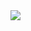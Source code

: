 <div align="center">
</div>

<img src="https://readme-decorate.vercel.app/api/get?type=circle&text=Hi+there%F0%9F%8E%84+I%27m+chaeyeon&width=1000&height=156&fontSize=30&fontFamily=Helvetica&fontWeight=600&useGradient=false&fontColor=%23ffffff&backgroundColor=%23e02200&gradientColor1=&gradientColor2=">
<!--
<div align="center">
        <h4>🤶 About me</h4>
        <p>
                <a href="mailto:ickite428@gmail.com"><img src="https://img.shields.io/badge/Gmail-EA4335?style=flat&logo=Gmail&logoColor=white"></a>
                <a href="https://ycyeon.tistory.com"><img src="https://img.shields.io/badge/Tistory-fc7507?style=flat&logoColor=white&logo=Tistory"></a>
                <a href="https://www.linkedin.com/in/yeooniyeoon/" target="_blank"><img src="https://img.shields.io/badge/LinkedIn-0A66C2?style=flat&logo=Linkedin&logoColor=white"/></a>
        </p>
        <br>
        <h4>🤶 Skills</h4>
        <p id="BackEnd" style="text-align: center;">
                <img src="https://img.shields.io/badge/Java17-%23ED8B00.svg?style=flat&logo=openjdk&logoColor=white" alt="Java" />
                <img src="https://img.shields.io/badge/Spring%20Boot-6DB33F?style=flat&logo=springboot&logoColor=white" alt="Spring Boot" />
                <img src="https://img.shields.io/badge/Spring Security-6DB33F?style=flat&logo=Spring Security&logoColor=white" alt="Spring Security" />
                <img src="https://img.shields.io/badge/Spring%20Data%20JPA-6DB33F?style=flat&logo=Spring&logoColor=white" alt="Spring Data JPA" />
        </p>
        <p id="Database" style="text-align: center;">
                <img src="https://img.shields.io/badge/MySQL-4479A1.svg?style=flat&logo=mysql&logoColor=white" alt="MySQL" />
                <img src="https://img.shields.io/badge/Amazon%20RDS-527FFF?style=flat&logo=AmazonRDS&logoColor=white" alt="Amazon RDS" />
                <img src="https://img.shields.io/badge/Redis-DC382D?style=flat&logo=Redis&logoColor=white" alt="Redis" />
        </p>
        <p id="Infra style="text-align: center;">
                <img src="https://img.shields.io/badge/Amazon%20EC2-FF9900?style=flat&logo=Amazon%20EC2&logoColor=white" alt="Amazon EC2" />
                <img src="https://img.shields.io/badge/Amazon%20Route%2053-FF9900?style=flat&logo=amazonroute53&logoColor=white" alt="Route 53" />
                <img src="https://img.shields.io/badge/Amazon%20Load%20Balancer-8C4FFF?style=flat&logo=awselasticloadbalancing&logoColor=white" alt="AWS ELB" />
        </p>
        <p style="text-align: center;">
                <img src="https://img.shields.io/badge/GitHub Actions-2088FF?style=flat&logo=GitHub Actions&logoColor=white" alt="GitHub Actions" />
                <img src="https://img.shields.io/badge/Docker-%230db7ed.svg?style=flat&logo=docker&logoColor=white" alt="Docker" />
        </p>
        <br>
        <h4>🤶 Projects</h4>
        <h5>
                <a href="https://github.com/yeooniyeoon/Chaek-BilRyoZo">
                        <b>📚 Chaek-BilRyozo</b>
                </a>
        </h5>
        <h5>
                <a href="https://github.com/AreYouTravelers/backend">
                        <b>✈️ Are You Travelers?</b>
                </a>
        </h5>
        <h5>
                <a href="https://github.com/Daily-Happy-Project/Daily-Happy">
                        🌈 하루, 행복
                </a>
        </h5>
        <br>
        <h4>🤶 Awards</h4>
        <h5>🏆 2021 교내 캡스톤 경진대회 대상</h5>
</div>
-->
<br>

<div align="center">
<!-- Most Used Languages -->
<!--        
<a href="https://github.com/yeooniyeoon/github-readme-stats">
    <img src="https://github-readme-stats.vercel.app/api/top-langs/?username=yeooniyeoon&layout=donut&show_icons=true&theme=light&hide_border=true&bg_color=f7e2c4&icon_color=fad314&text_color=941F1F&title_color=34502B&count_private=true&exclude_repo=Face-Transfer-Application" width=38% />
</a>    
-->
        
<!-- Github Stats -->
<!--
<a href="https://github.com/yeooniyeoon/github-readme-stats">
  <img src="https://github-readme-stats.vercel.app/api?username=yeooniyeoon&show_icons=true&theme=gruvbox&hide_border=true&bg_color=f7e2c4&icon_color=34502B&text_color=34502B&title_color=941F1F&count_private=true" width=55.5% />
</a>
-->

<!-- Contribution Graph -->
<!--
<a href="https://github.com/yeooniyeoon/github-readme-activity-graph">
    <img src="https://github-readme-activity-graph.vercel.app/graph?username=yeooniyeoon&theme=react-dark&height=350&bg_color=f7e2c4&hide_border=true&line=941F1F&color=34502B" width=94%/>
</a>
</div>
-->
